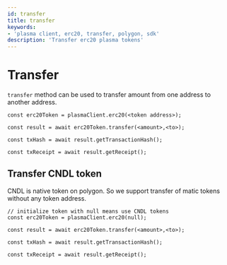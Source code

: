 ```yaml
---
id: transfer
title: transfer
keywords: 
- 'plasma client, erc20, transfer, polygon, sdk'
description: 'Transfer erc20 plasma tokens'
---
```


# Transfer

`transfer` method can be used to transfer amount from one address to another address.

```
const erc20Token = plasmaClient.erc20(<token address>);

const result = await erc20Token.transfer(<amount>,<to>);

const txHash = await result.getTransactionHash();

const txReceipt = await result.getReceipt();

```

## Transfer CNDL token

CNDL is native token on polygon. So we support transfer of matic tokens without any token address.

```
// initialize token with null means use CNDL tokens
const erc20Token = plasmaClient.erc20(null);

const result = await erc20Token.transfer(<amount>,<to>);

const txHash = await result.getTransactionHash();

const txReceipt = await result.getReceipt();
```
